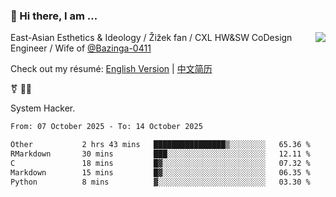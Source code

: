 ### 👋 Hi there, I am ...

<img align="right" src="https://github-readme-stats.vercel.app/api?username=vickiegpt&show_icons=true&icon_color=0366d6&bg_color=ffffff&hide_title=true" />

East-Asian Esthetics & Ideology / Žižek fan / CXL HW&SW CoDesign Engineer / Wife of [@Bazinga-0411](https://bazinga-0411.github.io/)

Check out my résumé: [English Version](http://asplos.dev/) | [中文简历](http://asplos.dev/CN.html)

⚧️ 
🏳️‍⚧️ 

System Hacker.


<!--START_SECTION:waka-->

```txt
From: 07 October 2025 - To: 14 October 2025

Other           2 hrs 43 mins   ████████████████▒░░░░░░░░   65.36 %
RMarkdown       30 mins         ███░░░░░░░░░░░░░░░░░░░░░░   12.11 %
C               18 mins         █▓░░░░░░░░░░░░░░░░░░░░░░░   07.32 %
Markdown        15 mins         █▓░░░░░░░░░░░░░░░░░░░░░░░   06.35 %
Python          8 mins          ▓░░░░░░░░░░░░░░░░░░░░░░░░   03.30 %
```

<!--END_SECTION:waka-->
